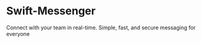 # Swift-Messenger
Connect with your team in real-time. Simple, fast, and secure messaging for everyone
